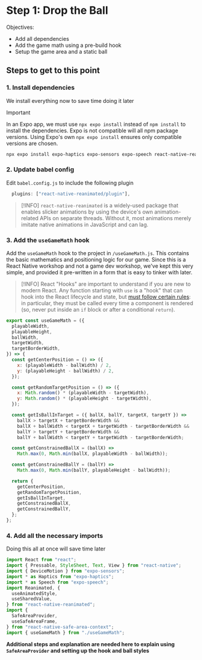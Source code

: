 # Step 1: Drop the Ball

Objectives:
 - Add all dependencies
 - Add the game math using a pre-build hook
 - Setup the game area and a static ball

## Steps to get to this point

### 1. Install dependencies
We install everything now to save time doing it later

> [!IMPORTANT]
> In an Expo app, we must use `npx expo install` instead of `npm install` to install the dependencies. Expo is not compatible will all npm package versions. Using Expo's own `npx expo install` ensures only compatible versions are chosen.

```sh
npx expo install expo-haptics expo-sensors expo-speech react-native-reanimated react-native-safe-area-context`
```

### 2. Update babel config

Edit `babel.config.js` to include the following plugin

```js
  plugins: ["react-native-reanimated/plugin"],
```

> [!INFO]
> `react-native-reanimated` is a widely-used package that enables slicker animations by using the device's own animation-related APIs on separate threads. Without it, most animations merely imitate native animations in JavaScript and can lag.

### 3. Add the `useGameMath` hook

Add the `useGameMath` hook to the project in `/useGameMath.js`. This contains the basic mathematics and positioning logic for our game. Since this is a React Native workshop and not a game dev workshop, we've kept this very simple, and provided it pre-written in a form that is easy to tinker with later.

> [!INFO]
> React "Hooks" are important to understand if you are new to modern React. Any function starting with `use` is a "hook" that can hook into the React lifecycle and state, but [must follow certain rules](https://react.dev/warnings/invalid-hook-call-warning): in particular, they must be called every time a component is rendered (so, never put inside an `if` block or after a conditional `return`). 

```js
export const useGameMath = ({
  playableWidth,
  playableHeight,
  ballWidth,
  targetWidth,
  targetBorderWidth,
}) => {
  const getCenterPosition = () => ({
    x: (playableWidth - ballWidth) / 2,
    y: (playableHeight - ballWidth) / 2,
  });

  const getRandomTargetPosition = () => ({
    x: Math.random() * (playableWidth - targetWidth),
    y: Math.random() * (playableHeight - targetWidth),
  });

  const getIsBallInTarget = ({ ballX, ballY, targetX, targetY }) =>
    ballX > targetX + targetBorderWidth &&
    ballX + ballWidth < targetX + targetWidth - targetBorderWidth &&
    ballY > targetY + targetBorderWidth &&
    ballY + ballWidth < targetY + targetWidth - targetBorderWidth;

  const getConstrainedBallX = (ballX) =>
    Math.max(0, Math.min(ballX, playableWidth - ballWidth));

  const getConstrainedBallY = (ballY) =>
    Math.max(0, Math.min(ballY, playableHeight - ballWidth));

  return {
    getCenterPosition,
    getRandomTargetPosition,
    getIsBallInTarget,
    getConstrainedBallX,
    getConstrainedBallY,
  };
};
```

### 4. Add all the necessary imports

Doing this all at once will save time later

```js
import React from "react";
import { Pressable, StyleSheet, Text, View } from "react-native";
import { DeviceMotion } from "expo-sensors";
import * as Haptics from "expo-haptics";
import * as Speech from "expo-speech";
import Reanimated, {
  useAnimatedStyle,
  useSharedValue,
} from "react-native-reanimated";
import {
  SafeAreaProvider,
  useSafeAreaFrame,
} from "react-native-safe-area-context";
import { useGameMath } from "./useGameMath";
```

**Additional steps and explanation are needed here to explain using `SafeAreaProvider` and setting up the hook and ball styles**
